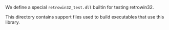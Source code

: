 We define a special `retrowin32_test.dll` builtin for testing retrowin32.

This directory contains support files used to build executables that use this
library.

